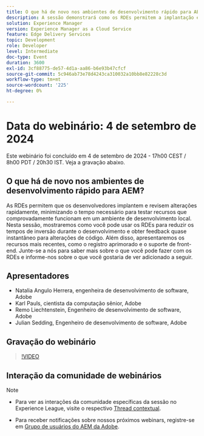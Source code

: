```yaml
---
title: O que há de novo nos ambientes de desenvolvimento rápido para AEM?
description: A sessão demonstrará como os RDEs permitem a implantação e a revisão rápidas das alterações, reduzindo os tempos de resposta do desenvolvimento e fornecendo feedback quase instantâneo. Ele também introduzirá novos recursos como registro aprimorado e suporte de front-end.
solution: Experience Manager
version: Experience Manager as a Cloud Service
feature: Edge Delivery Services
topic: Development
role: Developer
level: Intermediate
doc-type: Event
duration: 3600
exl-id: 3cf88775-de57-4d1a-aa86-b6e93b47cfcf
source-git-commit: 5c946ab73e78d4243ca310032a10bb8e82228c3d
workflow-type: tm+mt
source-wordcount: '225'
ht-degree: 0%

---
```


# Data do webinário: 4 de setembro de 2024

Este webinário foi concluído em 4 de setembro de 2024 - 17h00 CEST / 8h00 PDT / 20h30 IST.
Veja a gravação abaixo.

## O que há de novo nos ambientes de desenvolvimento rápido para AEM?

As RDEs permitem que os desenvolvedores implantem e revisem alterações rapidamente, minimizando o tempo necessário para testar recursos que comprovadamente funcionam em um ambiente de desenvolvimento local. Nesta sessão, mostraremos como você pode usar os RDEs para reduzir os tempos de inversão durante o desenvolvimento e obter feedback quase instantâneo para alterações de código. Além disso, apresentaremos os recursos mais recentes, como o registro aprimorado e o suporte de front-end. Junte-se a nós para saber mais sobre o que você pode fazer com os RDEs e informe-nos sobre o que você gostaria de ver adicionado a seguir.

## Apresentadores

* Natalia Angulo Herrera, engenheira de desenvolvimento de software, Adobe
* Karl Pauls, cientista da computação sênior, Adobe
* Remo Liechtenstein, Engenheiro de desenvolvimento de software, Adobe
* Julian Sedding, Engenheiro de desenvolvimento de software, Adobe

## Gravação do webinário

>[!VIDEO](https://video.tv.adobe.com/v/3433337/)

## Interação da comunidade de webinários

>[!NOTE]
>
>* Para ver as interações da comunidade específicas da sessão no Experience League, visite o respectivo [Thread contextual](https://adobe.ly/3M8MFTE).
>
>* Para receber notificações sobre nossos próximos webinars, registre-se em [Grupo de usuários do AEM da Adobe](https://aem-augs.adobe.com/).
